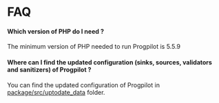 # FAQ

#### Which version of PHP do I need ?
The minimum version of PHP needed to run Progpilot is 5.5.9

#### Where can I find the updated configuration (sinks, sources, validators and sanitizers) of Progpilot ?
You can find the updated configuration of Progpilot in [package/src/uptodate_data](../package/src/uptodate_data) folder.
